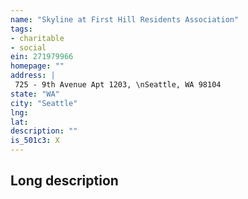 ```yaml
---
name: "Skyline at First Hill Residents Association"
tags:
- charitable
- social
ein: 271979966
homepage: ""
address: |
 725 - 9th Avenue Apt 1203, \nSeattle, WA 98104
state: "WA"
city: "Seattle"
lng: 
lat: 
description: ""
is_501c3: X
---
```


## Long description


